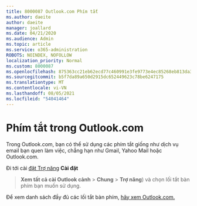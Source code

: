 ```yaml
---
title: 8000087 Outlook.com Phím tắt
ms.author: daeite
author: daeite
manager: joallard
ms.date: 04/21/2020
ms.audience: Admin
ms.topic: article
ms.service: o365-administration
ROBOTS: NOINDEX, NOFOLLOW
localization_priority: Normal
ms.custom: 8000087
ms.openlocfilehash: 875363cc21eb62ecd77c460991e3fe9773e4ec85268eb813da3dbd13bb6bb079
ms.sourcegitcommit: b5f7da89a650d2915dc652449623c78be6247175
ms.translationtype: MT
ms.contentlocale: vi-VN
ms.lasthandoff: 08/05/2021
ms.locfileid: "54041464"
---
```

# <a name="keyboard-shortcuts-in-outlookcom"></a>Phím tắt trong Outlook.com

Trong Outlook.com, bạn có thể sử dụng các phím tắt giống như dịch vụ email bạn quen làm việc, chẳng hạn như Gmail, Yahoo Mail hoặc Outlook.com.

Đi tới cài [đặt Trợ năng](https://go.microsoft.com/fwlink/?linkid=2080840) **Cài đặt** 
 > **Xem tất cả cài Outlook cảnh**  >  **Chung**  >  **Trợ năng**) và chọn lối tắt bàn phím bạn muốn sử dụng.

Để xem danh sách đầy đủ các lối tắt bàn phím, [hãy xem Outlook.com.](https://support.microsoft.com/topic/keyboard-shortcuts-for-outlook-3cdeb221-7ae5-4c1d-8c1d-9e63216c1efd)